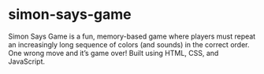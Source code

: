 # simon-says-game
Simon Says Game is a fun, memory-based game where players must repeat an increasingly long sequence of colors (and sounds) in the correct order. One wrong move and it’s game over! Built using HTML, CSS, and JavaScript.
